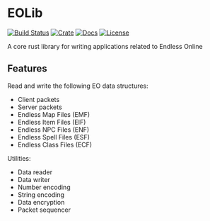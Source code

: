 # EOLib

[![Build Status][actions-badge]][actions-url]
[![Crate][crates-badge]][crates-url]
[![Docs][docs-badge]][docs-url]
[![License][mit-badge]][mit-url]

[crates-badge]: https://img.shields.io/crates/v/eolib.svg
[crates-url]: https://crates.io/crates/eolib
[docs-badge]: https://img.shields.io/docsrs/eolib.svg
[docs-url]: https://docs.rs/eolib
[mit-badge]: https://img.shields.io/badge/license-MIT-blue.svg
[mit-url]: https://github.com/sorokya/eolib-rs/blob/master/LICENSE
[actions-badge]: https://github.com/sorokya/eolib/workflows/Rust/badge.svg
[actions-url]: https://github.com/sorokya/eolib/actions?query=workflow%3ARust+branch%3Amaster

A core rust library for writing applications related to Endless Online

## Features

Read and write the following EO data structures:

- Client packets
- Server packets
- Endless Map Files (EMF)
- Endless Item Files (EIF)
- Endless NPC Files (ENF)
- Endless Spell Files (ESF)
- Endless Class Files (ECF)

Utilities:

- Data reader
- Data writer
- Number encoding
- String encoding
- Data encryption
- Packet sequencer
